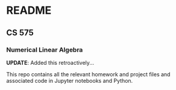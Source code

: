 # README
## CS 575
### Numerical Linear Algebra

**UPDATE**: Added this retroactively...

This repo contains all the relevant homework and project files and associated code in Jupyter notebooks and Python.

